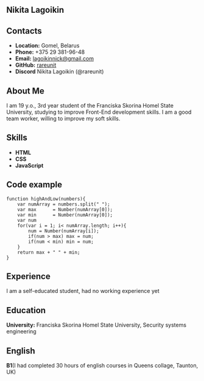 ## Nikita Lagoikin
## Contacts
*  **Location:** Gomel, Belarus
*  **Phone:** +375 29 381-96-48
*  **Email:** lagoikinnick@gmail.com
*  **GitHub:** [rareunit](https://github.com/rareunit)
*  **Discord** Nikita Lagoikin (@rareunit)
## About Me
 I am 19 y.o., 3rd year student of the Franciska Skorina Homel State University, studying to improve Front-End development skills. I am a good team worker, willing to improve my soft skills.
 ## Skills
* **HTML**
* **CSS**
* **JavaScript**
## Code example
```
function highAndLow(numbers){
    var numArray = numbers.split(" ");
    var max      = Number(numArray[0]);
    var min      = Number(numArray[0]);
    var num
    for(var i = 1; i< numArray.length; i++){
        num = Number(numArray[i]);
        if(num > max) max = num;
        if(num < min) min = num;
    }
    return max + " " + min;
}
```
## Experience
I am a self-educated student, had no working experience yet
## Education
**University:** Franciska Skorina Homel State University, Security systems engineering
## English
 **B1**(I had completed 30 hours of english courses in Queens collage, Taunton, UK)